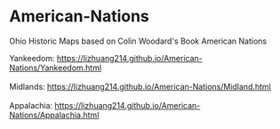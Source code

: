 # American-Nations
Ohio Historic Maps based on Colin Woodard's Book American Nations 

Yankeedom: https://lizhuang214.github.io/American-Nations/Yankeedom.html <br></br>
Midlands: https://lizhuang214.github.io/American-Nations/Midland.html<br></br>
Appalachia: https://lizhuang214.github.io/American-Nations/Appalachia.html<br></br>
